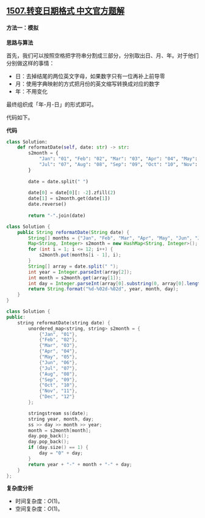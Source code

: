 ## [1507.转变日期格式 中文官方题解](https://leetcode.cn/problems/reformat-date/solutions/100000/zhuan-bian-ri-qi-ge-shi-by-leetcode-solution)
#### 方法一：模拟

**思路与算法**

首先，我们可以按照空格把字符串分割成三部分，分别取出日、月、年。对于他们分别做这样的事情：

+ 日：去掉结尾的两位英文字母，如果数字只有一位再补上前导零
+ 月：使用字典映射的方式把月份的英文缩写转换成对应的数字
+ 年：不用变化

最终组织成「年-月-日」的形式即可。

代码如下。

**代码**

```python [sol1-Python3]
class Solution:
    def reformatDate(self, date: str) -> str:
        s2month = {
            "Jan": "01", "Feb": "02", "Mar": "03", "Apr": "04", "May": "05", "Jun": "06", 
            "Jul": "07", "Aug": "08", "Sep": "09", "Oct": "10", "Nov": "11", "Dec": "12"
        }
        
        date = date.split(" ")
        
        date[0] = date[0][: -2].zfill(2)
        date[1] = s2month.get(date[1])
        date.reverse()
        
        return "-".join(date)
```

```Java [sol1-Java]
class Solution {
    public String reformatDate(String date) {
        String[] months = {"Jan", "Feb", "Mar", "Apr", "May", "Jun", "Jul", "Aug", "Sep", "Oct", "Nov", "Dec"};
        Map<String, Integer> s2month = new HashMap<String, Integer>();
        for (int i = 1; i <= 12; i++) {
            s2month.put(months[i - 1], i);
        }
        String[] array = date.split(" ");
        int year = Integer.parseInt(array[2]);
        int month = s2month.get(array[1]);
        int day = Integer.parseInt(array[0].substring(0, array[0].length() - 2));
        return String.format("%d-%02d-%02d", year, month, day);
    }
}
```

```C++ [sol1-C++]
class Solution {
public:
    string reformatDate(string date) {
        unordered_map<string, string> s2month = {
            {"Jan", "01"},
            {"Feb", "02"},
            {"Mar", "03"},
            {"Apr", "04"},
            {"May", "05"},
            {"Jun", "06"},
            {"Jul", "07"},
            {"Aug", "08"},
            {"Sep", "09"},
            {"Oct", "10"},
            {"Nov", "11"},
            {"Dec", "12"}
        };

        stringstream ss(date);
        string year, month, day;
        ss >> day >> month >> year;
        month = s2month[month];
        day.pop_back();
        day.pop_back();
        if (day.size() == 1) {
            day = "0" + day;
        }
        return year + "-" + month + "-" + day;
    }
};
```

**复杂度分析**

+ 时间复杂度：$O(1)$。
+ 空间复杂度：$O(1)$。